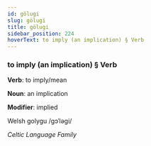 ```yaml
---
id: gölugi
slug: gölugi
title: gölugi
sidebar_position: 224
hoverText: to imply (an implication) § Verb
---
```


### to imply (an implication) § Verb

**Verb**: to imply/mean

**Noun**: an implication

**Modifier**: implied

Welsh golygu /ɡɔˈləɡi/

*Celtic Language Family*